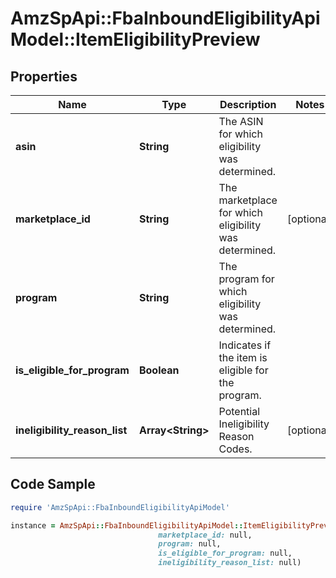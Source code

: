 # AmzSpApi::FbaInboundEligibilityApiModel::ItemEligibilityPreview

## Properties

Name | Type | Description | Notes
------------ | ------------- | ------------- | -------------
**asin** | **String** | The ASIN for which eligibility was determined. | 
**marketplace_id** | **String** | The marketplace for which eligibility was determined. | [optional] 
**program** | **String** | The program for which eligibility was determined. | 
**is_eligible_for_program** | **Boolean** | Indicates if the item is eligible for the program. | 
**ineligibility_reason_list** | **Array&lt;String&gt;** | Potential Ineligibility Reason Codes. | [optional] 

## Code Sample

```ruby
require 'AmzSpApi::FbaInboundEligibilityApiModel'

instance = AmzSpApi::FbaInboundEligibilityApiModel::ItemEligibilityPreview.new(asin: null,
                                 marketplace_id: null,
                                 program: null,
                                 is_eligible_for_program: null,
                                 ineligibility_reason_list: null)
```


